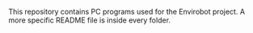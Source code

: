 This repository contains PC programs used for the Envirobot project.
A more specific README file is inside every folder.